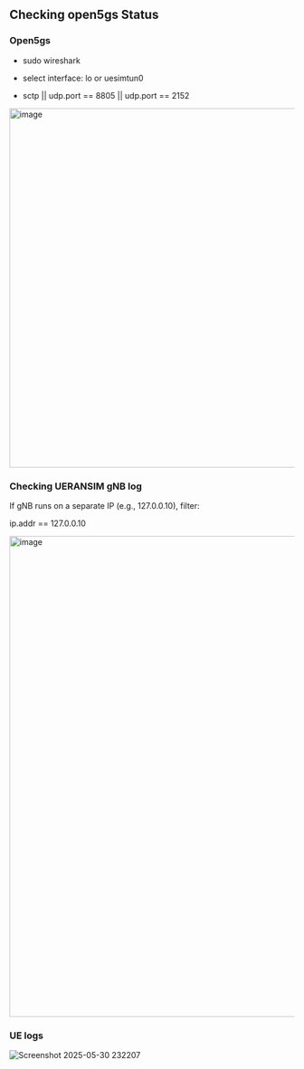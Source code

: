 ## Checking open5gs Status

### Open5gs
- sudo wireshark

- select interface: lo or uesimtun0

- sctp || udp.port == 8805 || udp.port == 2152


<img width="635" alt="image" src="https://github.com/user-attachments/assets/4298412a-001f-4981-abf8-e5a5036400ca" />

### Checking UERANSIM gNB log

If gNB runs on a separate IP (e.g., 127.0.0.10), filter:

ip.addr == 127.0.0.10

<img width="850" alt="image" src="https://github.com/user-attachments/assets/ba82403a-b6d9-46e9-8f13-5783a5db0de8" />

### UE logs

![Screenshot 2025-05-30 232207](https://github.com/user-attachments/assets/219f44c2-d755-409b-9c2c-74e6aaa61aec)



